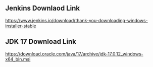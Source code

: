 ## Jenkins Downlaod Link

https://www.jenkins.io/download/thank-you-downloading-windows-installer-stable

## JDK 17 Download Link

https://download.oracle.com/java/17/archive/jdk-17.0.12_windows-x64_bin.msi
